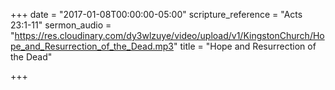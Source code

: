 +++
date = "2017-01-08T00:00:00-05:00"
scripture_reference = "Acts 23:1-11"
sermon_audio = "https://res.cloudinary.com/dy3wlzuye/video/upload/v1/KingstonChurch/Hope_and_Resurrection_of_the_Dead.mp3"
title = "Hope and Resurrection of the Dead"

+++
